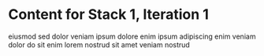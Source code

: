 # Content for Stack 1, Iteration 1
eiusmod sed dolor veniam ipsum dolore enim ipsum adipiscing enim veniam dolor do sit enim lorem nostrud sit amet veniam nostrud 
